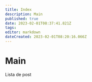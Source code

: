 ```yaml
---
title: Index
description: Main
published: true
date: 2023-02-01T08:37:41.821Z
tags: 
editor: markdown
dateCreated: 2023-02-01T08:20:16.066Z
---
```


# Main


Lista de post